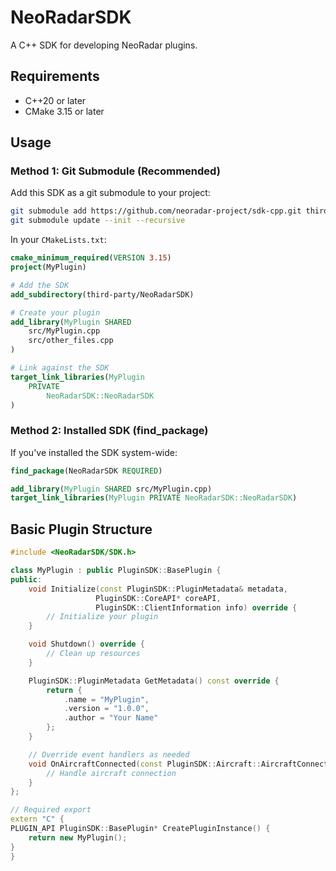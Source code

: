 # NeoRadarSDK

A C++ SDK for developing NeoRadar plugins.

## Requirements

- C++20 or later
- CMake 3.15 or later

## Usage

### Method 1: Git Submodule (Recommended)

Add this SDK as a git submodule to your project:

```bash
git submodule add https://github.com/neoradar-project/sdk-cpp.git third-party/NeoRadarSDK
git submodule update --init --recursive
```

In your `CMakeLists.txt`:

```cmake
cmake_minimum_required(VERSION 3.15)
project(MyPlugin)

# Add the SDK
add_subdirectory(third-party/NeoRadarSDK)

# Create your plugin
add_library(MyPlugin SHARED
    src/MyPlugin.cpp
    src/other_files.cpp
)

# Link against the SDK
target_link_libraries(MyPlugin
    PRIVATE
        NeoRadarSDK::NeoRadarSDK
)
```

### Method 2: Installed SDK (find_package)

If you've installed the SDK system-wide:

```cmake
find_package(NeoRadarSDK REQUIRED)

add_library(MyPlugin SHARED src/MyPlugin.cpp)
target_link_libraries(MyPlugin PRIVATE NeoRadarSDK::NeoRadarSDK)

```

## Basic Plugin Structure

```cpp
#include <NeoRadarSDK/SDK.h>

class MyPlugin : public PluginSDK::BasePlugin {
public:
    void Initialize(const PluginSDK::PluginMetadata& metadata,
                   PluginSDK::CoreAPI* coreAPI,
                   PluginSDK::ClientInformation info) override {
        // Initialize your plugin
    }

    void Shutdown() override {
        // Clean up resources
    }

    PluginSDK::PluginMetadata GetMetadata() const override {
        return {
            .name = "MyPlugin",
            .version = "1.0.0",
            .author = "Your Name"
        };
    }

    // Override event handlers as needed
    void OnAircraftConnected(const PluginSDK::Aircraft::AircraftConnectedEvent* event) override {
        // Handle aircraft connection
    }
};

// Required export
extern "C" {
PLUGIN_API PluginSDK::BasePlugin* CreatePluginInstance() {
    return new MyPlugin();
}
}
```
